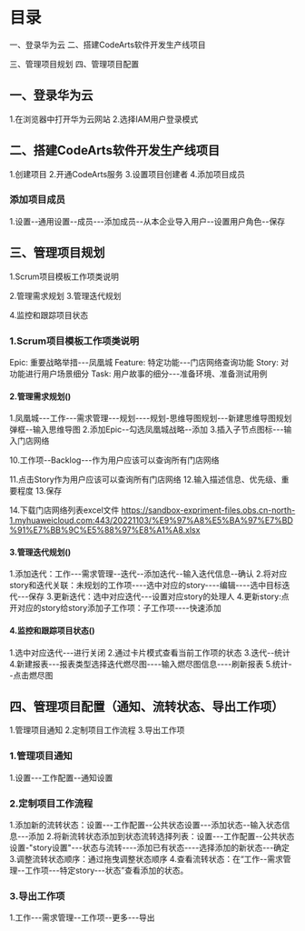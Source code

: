 # 目录
一、登录华为云
二、搭建CodeArts软件开发生产线项目

三、管理项目规划
四、管理项目配置

## 一、登录华为云
1.在浏览器中打开华为云网站
2.选择IAM用户登录模式

## 二、搭建CodeArts软件开发生产线项目
1.创建项目
2.开通CodeArts服务
3.设置项目创建者
4.添加项目成员

### 添加项目成员
1.设置--通用设置--成员---添加成员--从本企业导入用户--设置用户角色--保存

## 三、管理项目规划
1.Scrum项目模板工作项类说明

2.管理需求规划
3.管理迭代规划

4.监控和跟踪项目状态

### 1.Scrum项目模板工作项类说明
Epic: 重要战略举措---凤凰城
Feature: 特定功能---门店网络查询功能
Story: 对功能进行用户场景细分
Task:  用户故事的细分---准备环境、准备测试用例

#### 2.管理需求规划()
1.凤凰城---工作---需求管理---规划----规划-思维导图规划---新建思维导图规划弹框--输入思维导图
2.添加Epic--勾选凤凰城战略--添加
3.插入子节点图标---输入门店网络

10.工作项--Backlog---作为用户应该可以查询所有门店网络

11.点击Story作为用户应该可以查询所有门店网络
12.输入描述信息、优先级、重要程度
13.保存

14.下载门店网络列表excel文件
https://sandbox-expriment-files.obs.cn-north-1.myhuaweicloud.com:443/20221103/%E9%97%A8%E5%BA%97%E7%BD%91%E7%BB%9C%E5%88%97%E8%A1%A8.xlsx

#### 3.管理迭代规划()
1.添加迭代：工作---需求管理--迭代--添加迭代--输入迭代信息--确认
2.将对应story和迭代关联：未规划的工作项----选中对应的story----编辑----选中目标迭代---保存
3.更新迭代：选中对应迭代---设置对应story的处理人
4.更新story:点开对应的story给story添加子工作项：子工作项----快速添加

#### 4.监控和跟踪项目状态()
1.选中对应迭代---进行关闭
2.通过卡片模式查看当前工作项的状态
3.迭代--统计
4.新建报表---报表类型选择迭代燃尽图----输入燃尽图信息----刷新报表
5.统计--点击燃尽图

## 四、管理项目配置（通知、流转状态、导出工作项）
1.管理项目通知
2.定制项目工作流程
3.导出工作项

### 1.管理项目通知
1.设置---工作配置--通知设置

### 2.定制项目工作流程
1.添加新的流转状态：设置---工作配置--公共状态设置---添加状态--输入状态信息---添加
2.将新流转状态添加到状态流转选择列表：设置---工作配置--公共状态设置-"story设置"---状态与流转----添加已有状态----选择添加的新状态---确定
3.调整流转状态顺序：通过拖曳调整状态顺序
4.查看流转状态：在“工作--需求管理--工作项---特定story---状态”查看添加的状态。

### 3.导出工作项
1.工作---需求管理--工作项--更多---导出